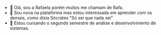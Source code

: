 - 👋 Olá, sou a Rafaela porém muitos me chamam de Rafa.
- 👀 Sou nova na plataforma mas estou interessada em aprender com os demais, como dizia Sócrates "Só sei que nada sei"
- 💞️ Estou cursando o segundo semestre de análise e desenvolvimento de sistemas.


<!---
Rafagomesdev/Rafagomesdev is a ✨ special ✨ repository because its `README.md` (this file) appears on your GitHub profile.
You can click the Preview link to take a look at your changes.
--->
